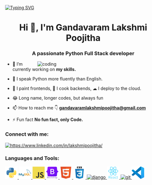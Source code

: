 [![Typing SVG](https://readme-typing-svg.herokuapp.com?font=Fira+Code&weight=600&size=22&pause=1000&color=00C4FF&center=true&vCenter=true&width=600&lines=Hi+👋,+I'm+Gandavaram+Lakshmi+Poojitha;Python+Full+Stack+Developer;Always+Learning+New+Things+🚀)](https://github.com/Lakshmipoojitha-G/Lakshmipoojitha-G/blob/main/github_bg.jpg)

<h1 align="center">Hi 👋, I'm Gandavaram Lakshmi Poojitha</h1>
<h3 align="center">A passionate Python Full Stack developer</h3>

<img align="right" alt="coding" width="400" src="https://cdn.dribbble.com/users/331265/screenshots/2498700/ana-d-small.gif">

- 🔭 I’m currently working on **my skills.**

- 🐍 I speak Python more fluently than English.  

- 🎨 I paint frontends, 🔮 I cook backends, ☁ I deploy to the cloud.  

- 😂 Long name, longer codes, but always fun

- 📫 How to reach me 👇 **gandavaramlakshmipoojitha@gmail.com**

- ⚡ Fun fact **No fun fact, only Code.**

<h3 align="left">Connect with me:</h3>
<p align="left">

<a href="https://www.linkedin.com/in/lakshmipoojitha/" target="blank"><img align="center" src="https://raw.githubusercontent.com/rahuldkjain/github-profile-readme-generator/master/src/images/icons/Social/linked-in-alt.svg" alt="https://www.linkedin.com/in/lakshmipoojitha/" height="30" width="40" /></a>
</p>

<h3 align="left">Languages and Tools:</h3>
<p align="left"> 
  <!-- Python -->
  <a href="https://www.python.org" target="_blank" rel="noreferrer"> 
    <img src="https://raw.githubusercontent.com/devicons/devicon/master/icons/python/python-original.svg" alt="python" width="40" height="40"/> 
  </a> 

  <!-- SQL (MySQL as example) -->
  <a href="https://www.mysql.com/" target="_blank" rel="noreferrer"> 
    <img src="https://raw.githubusercontent.com/devicons/devicon/master/icons/mysql/mysql-original-wordmark.svg" alt="mysql" width="40" height="40"/> 
  </a> 

  <!-- JavaScript -->
  <a href="https://developer.mozilla.org/en-US/docs/Web/JavaScript" target="_blank" rel="noreferrer"> 
    <img src="https://raw.githubusercontent.com/devicons/devicon/master/icons/javascript/javascript-original.svg" alt="javascript" width="40" height="40"/> 
  </a> 

  <!-- Bootstrap -->
  <a href="https://getbootstrap.com" target="_blank" rel="noreferrer"> 
    <img src="https://raw.githubusercontent.com/devicons/devicon/master/icons/bootstrap/bootstrap-original-wordmark.svg" alt="bootstrap" width="40" height="40"/> 
  </a> 

  <!-- HTML -->
  <a href="https://www.w3.org/html/" target="_blank" rel="noreferrer"> 
    <img src="https://raw.githubusercontent.com/devicons/devicon/master/icons/html5/html5-original.svg" alt="html5" width="40" height="40"/> 
  </a> 

  <!-- CSS -->
  <a href="https://www.w3schools.com/css/" target="_blank" rel="noreferrer"> 
    <img src="https://raw.githubusercontent.com/devicons/devicon/master/icons/css3/css3-original-wordmark.svg" alt="css3" width="40" height="40"/> 
  </a> 

  <!-- Django -->
  <a href="https://www.djangoproject.com/" target="_blank" rel="noreferrer"> 
    <img src="https://cdn.worldvectorlogo.com/logos/django.svg" alt="django" width="40" height="40"/> 
  </a> 

  <!-- React -->
  <a href="https://reactjs.org/" target="_blank" rel="noreferrer"> 
    <img src="https://raw.githubusercontent.com/devicons/devicon/master/icons/react/react-original-wordmark.svg" alt="react" width="40" height="40"/> 
  </a> 

  <!-- Git -->
  <a href="https://git-scm.com/" target="_blank" rel="noreferrer"> 
    <img src="https://www.vectorlogo.zone/logos/git-scm/git-scm-icon.svg" alt="git" width="40" height="40"/> 
  </a> 

  <!-- VS Code -->
  <a href="https://code.visualstudio.com/" target="_blank" rel="noreferrer"> 
    <img src="https://raw.githubusercontent.com/devicons/devicon/master/icons/vscode/vscode-original.svg" alt="vscode" width="40" height="40"/> 
  </a> 
</p>



